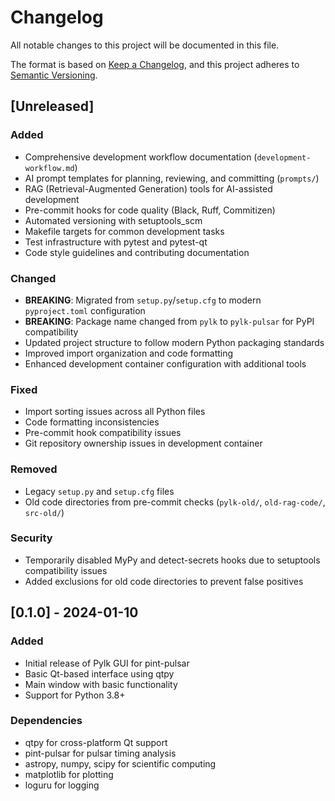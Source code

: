# Changelog

All notable changes to this project will be documented in this file.

The format is based on [Keep a Changelog](https://keepachangelog.com/en/1.0.0/),
and this project adheres to [Semantic Versioning](https://semver.org/spec/v2.0.0.html).

## [Unreleased]

### Added
- Comprehensive development workflow documentation (`development-workflow.md`)
- AI prompt templates for planning, reviewing, and committing (`prompts/`)
- RAG (Retrieval-Augmented Generation) tools for AI-assisted development
- Pre-commit hooks for code quality (Black, Ruff, Commitizen)
- Automated versioning with setuptools_scm
- Makefile targets for common development tasks
- Test infrastructure with pytest and pytest-qt
- Code style guidelines and contributing documentation

### Changed
- **BREAKING**: Migrated from `setup.py`/`setup.cfg` to modern `pyproject.toml` configuration
- **BREAKING**: Package name changed from `pylk` to `pylk-pulsar` for PyPI compatibility
- Updated project structure to follow modern Python packaging standards
- Improved import organization and code formatting
- Enhanced development container configuration with additional tools

### Fixed
- Import sorting issues across all Python files
- Code formatting inconsistencies
- Pre-commit hook compatibility issues
- Git repository ownership issues in development container

### Removed
- Legacy `setup.py` and `setup.cfg` files
- Old code directories from pre-commit checks (`pylk-old/`, `old-rag-code/`, `src-old/`)

### Security
- Temporarily disabled MyPy and detect-secrets hooks due to setuptools compatibility issues
- Added exclusions for old code directories to prevent false positives

## [0.1.0] - 2024-01-10

### Added
- Initial release of Pylk GUI for pint-pulsar
- Basic Qt-based interface using qtpy
- Main window with basic functionality
- Support for Python 3.8+

### Dependencies
- qtpy for cross-platform Qt support
- pint-pulsar for pulsar timing analysis
- astropy, numpy, scipy for scientific computing
- matplotlib for plotting
- loguru for logging
